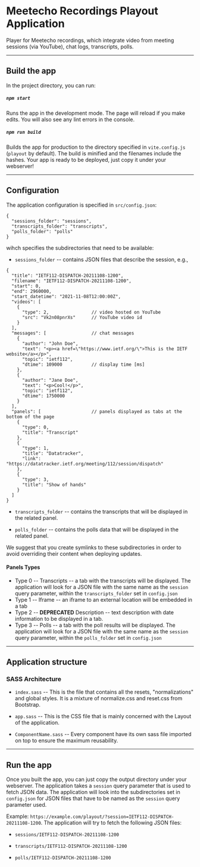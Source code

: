 # Meetecho Recordings Playout Application

Player for Meetecho recordings, which integrate video from meeting sessions (via YouTube), chat logs, transcripts, polls.

---
## Build the app

In the project directory, you can run:
##### `npm start`

Runs the app in the development mode.
The page will reload if you make edits.
You will also see any lint errors in the console.

##### `npm run build`

Builds the app for production to the directory specified in `vite.config.js` (`playout` by default).
The build is minified and the filenames include the hashes.
Your app is ready to be deployed, just copy it under your webserver!

---
## Configuration

The application configuration is specified in `src/config.json`: 
```
{
  "sessions_folder": "sessions",
  "transcripts_folder": "transcripts",
  "polls_folder": "polls"
}
```
wihch specifies the subdirectories that need to be available:

- `sessions_folder` -- contains JSON files that describe the session, e.g.,
```
{
  "title": "IETF112-DISPATCH-20211108-1200",
  "filename": "IETF112-DISPATCH-20211108-1200",
  "start": 0,
  "end": 2960000,
  "start_datetime": "2021-11-08T12:00:00Z",
  "videos": [
    {
      "type": 2, 				// video hosted on YouTube
      "src": "Vk2n08pnrXs"		// YouTube video id
    }
  ],
  "messages": [					// chat messages
    {
      "author": "John Doe",
      "text": "<p><a href=\"https://www.ietf.org/\">This is the IETF website</a></p>",
      "topic": "ietf112",
      "dtime": 109000			// display time [ms]
    },
    {
      "author": "Jane Doe",
      "text": "<p>Cool!</p>",
      "topic": "ietf112",
      "dtime": 1750000
    }
  ],
  "panels": [					// panels displayed as tabs at the bottom of the page
    {
      "type": 0,				
      "title": "Transcript"
    },
    {
      "type": 1,
      "title": "Datatracker",
      "link": "https://datatracker.ietf.org/meeting/112/session/dispatch"
    },
    {
      "type": 3,
      "title": "Show of hands"
    }
  ]
}
```

- `transcripts_folder` -- contains the transcripts that will be displayed in the related panel.

- `polls_folder` -- contains the polls data that will be displayed in the related panel.

We suggest that you create symlinks to these subdirectories in order to avoid overriding their content when deploying updates. 

#### Panels Types

- Type 0 -- Transcripts -- a tab with the transcripts will be displayed. The application will look for a JSON file with the same name as the `session` query parameter, within the `transcripts_folder` set in `config.json`
- Type 1 -- Iframe -- an iframe to an external location will be embedded in a tab
- Type 2 -- **DEPRECATED** Description -- text description with date information to be displayed in a tab. 
- Type 3 -- Polls -- a tab with the poll results will be displayed. The application will look for a JSON file with the same name as the `session` query parameter, within the `polls_folder` set in `config.json`

---
## Application structure

### SASS Architecture

- `index.sass` -- This is the file that contains all the resets, "normalizations" and global styles. It is a mixture of normalize.css and reset.css from Bootstrap.

- `app.sass` -- This is the CSS file that is mainly concerned with the Layout of the application.

- `ComponentName.sass` -- Every component have its own sass file imported on top to ensure the maximum reusability.


---
## Run the app
Once you built the app, you can just copy the output directory under your webserver.
The application takes a `session` query parameter that is used to fetch JSON data.
The application will look into the subdirectories set in `config.json` for JSON files that have to be named as the `session` query parameter used.

Example: `https://example.com/playout/?session=IETF112-DISPATCH-20211108-1200`. 
The application will try to fetch the following JSON files:

- `sessions/IETF112-DISPATCH-20211108-1200`

- `transcripts/IETF112-DISPATCH-20211108-1200`

- `polls/IETF112-DISPATCH-20211108-1200`
